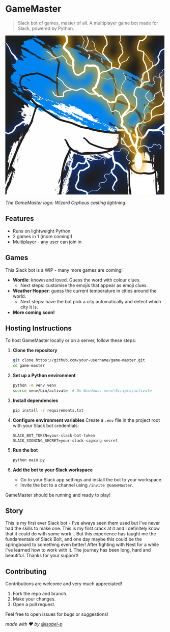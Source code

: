 # GameMaster
> Slack bot of games, master of all. A multiplayer game bot made for Slack, powered by Python.

![The GameMaster logo: Wizard Orpheus casting lightning.](game-master.png)

*The GameMaster logo: Wizard Orpheus casting lightning.*

## Features
- Runs on lightweight Python
- 2 games in 1 (more coming!)
- Multiplayer - any user can join in

## Games
This Slack bot is a WIP - many more games are coming!
- **Wordle**: known and loved. Guess the word with colour clues. 
    - Next steps: customise the emojis that appear as emoji clues.
- **Weather Hopper**: guess the current temperature in cities around the world.
    - Next steps: have the bot pick a city automatically and detect which city it is.
- **More coming soon!**

## Hosting Instructions
To host GameMaster locally or on a server, follow these steps:
1. **Clone the repository**
    ```bash
    git clone https://github.com/your-username/game-master.git
    cd game-master
    ```
2. **Set up a Python environment**
    ```bash
    python -m venv venv
    source venv/bin/activate  # On Windows: venv\Scripts\activate
    ```
3. **Install dependencies**
    ```bash
    pip install -r requirements.txt
    ```
4. **Configure environment variables**
    Create a `.env` file in the project root with your Slack bot credentials:
    ```
    SLACK_BOT_TOKEN=your-slack-bot-token
    SLACK_SIGNING_SECRET=your-slack-signing-secret
    ```
5. **Run the bot**
    ```bash
    python main.py
    ```
6. **Add the bot to your Slack workspace**

    - Go to your Slack app settings and install the bot to your workspace.
    - Invite the bot to a channel using `/invite @GameMaster`.

GameMaster should be running and ready to play!

## Story
This is my first ever Slack bot - I've always seen them used but I've never had the skills to make one. This is my first crack at it and I definitely know that it could do with some work... But this experience has taught me the fundamentals of Slack Bolt, and one day maybe this could be the springboard to something even better! After fighting with Nest for a while I've learned how to work with it. The journey has been long, hard and beautiful. Thanks for your support!

## Contributing
Contributions are welcome and very much appreciated!

1. Fork the repo and branch.
2. Make your changes.
3. Open a pull request.

Feel free to open issues for bugs or suggestions! 

*made with ❤️ by [@isobel-p](https://github.com/isobel-p)*
